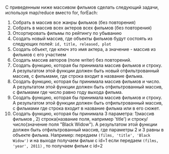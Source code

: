 C приведенным ниже массивом фильмов сделать следующий задачи, используя map/reduce вместо for, forEach: 

1. Собрать в массив все жанры фильмов (без повторения)
2. Собрать в массив всех актеров всех фильмов (без повторения)
3. Отсортировать фильмы по рейтингу по убыванию
4. Создать новый массив, где объекты фильмов будут состоять из следующих полей: `id, title, released, plot`
5. Создать объект, где ключ это имя актера, а значение - массив из фильмов с его участием
6. Создать массив авторов (поле writer) без повторений.
7. Создать функцию, которая бы принимала массив фильмов и строку. А результатом этой функции должен быть новый отфильтрованный массив, с фильмами, где строка входит в название фильма.
8. Создать функцию, которая бы принимала массив фильмов и число. А результатом этой функции должен быть отфильтрованный массив, с фильмами где число равно году выхода фильма.
9. Создать функцию, которая бы принимала массив фильмов и строку. А результатом этой функции должен быть отфильтрованный массив, с фильмами где строка входит в название фильма или в его сюжет.
10. Создать функцию, которая бы принимала 3 параметра:  1)массив фильмов , 2) строка(название поля, например 'title') и строку/число(значение поля "Black Widow"). А результатом этой функции должен быть отфильтрованный массив, где параметры 2 и 3 равны в объекте фильма. 
Например: передаем `(films, 'title', 'Black Widow')` и на выходе получаем фильм с id=1
если передаем `(films, 'year', 2011)` , то получаем фильм с id=2